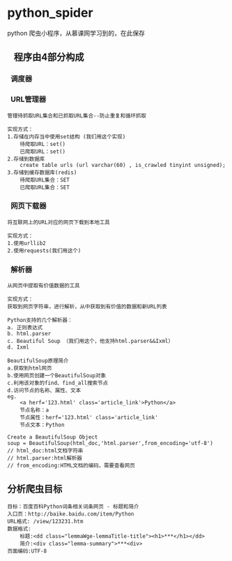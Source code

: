 # python_spider
python 爬虫小程序，从慕课网学习到的，在此保存


##    程序由4部分构成
###   调度器
###   URL管理器

	管理待抓取URL集合和已抓取URL集合--防止重复和循环抓取

	实现方式：
	1.存储在内存当中使用set结构 (我们用这个实现)
		待爬取URL：set()
		已爬取URL：set()
	2.存储到数据库
		create table urls (url varchar(60) , is_crawled tinyint unsigned);
	3.存储到缓存数据库(redis)
		待爬取URL集合：SET
		已爬取URL集合：SET


###   网页下载器
	
	将互联网上的URL对应的网页下载到本地工具

	实现方式：
	1.使用urllib2
	2.使用requests(我们用这个)


###   解析器

	从网页中提取有价值数据的工具

	实现方式：
	获取到网页字符串，进行解析，从中获取到有价值的数据和新URL列表

	Python支持的几个解析器：
	a. 正则表达式
	b. html.parser
	c. Beautiful Soup （我们用这个，他支持html.parser&&Ixml）
	d. Ixml

	BeautifulSoup原理简介
	a.获取到html网页
	b.使用网页创建一个BeautifulSoup对象
	c.利用该对象的find、find_all搜索节点
	d.访问节点的名称、属性、文本
	eg.
		<a herf='123.html' class='article_link'>Python</a>
		节点名称：a
		节点属性：herf='123.html' class='article_link'
		节点文本：Python

	Create a BeautifulSoup Object
	soup = BeautifulSoup(html_doc,'html.parser',from_encoding='utf-8')
	// html_doc:html文档字符串
	// html.parser:html解析器
	// from_encoding:HTML文档的编码，需要查看网页


## 分析爬虫目标

	目标：百度百科Python词条相关词条网页 - 标题和简介
	入口页：http://baike.baidu.com/item/Python
	URL格式: /view/123231.htm
	数据格式:
		标题:<dd class="lemmaWge-lemmaTitle-title"><h1>***</h1></dd>
		简介:<div class="lemma-summary">***<div>
	页面编码:UTF-8